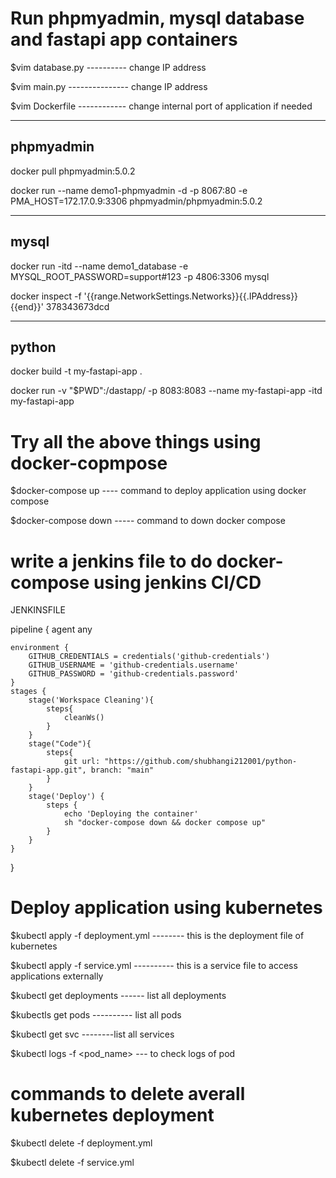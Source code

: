 # Run phpmyadmin, mysql database and fastapi app containers

$vim database.py  ---------- change IP address 

$vim main.py  --------------- change IP address

$vim Dockerfile  ------------ change internal port of application if needed

-------------------------------
phpmyadmin
-------------------------------
docker pull phpmyadmin:5.0.2

docker run --name demo1-phpmyadmin -d -p 8067:80 -e PMA_HOST=172.17.0.9:3306 phpmyadmin/phpmyadmin:5.0.2

-------------------------------
mysql
-------------------------------
 
docker run -itd --name demo1_database -e MYSQL_ROOT_PASSWORD=support#123 -p 4806:3306 mysql

docker inspect -f '{{range.NetworkSettings.Networks}}{{.IPAddress}}{{end}}' 378343673dcd
 
-------------------------------
python 
-------------------------------
docker build -t my-fastapi-app .

docker run -v "$PWD":/dastapp/ -p 8083:8083  --name my-fastapi-app -itd my-fastapi-app
 

# Try all the above things using docker-copmpose 

$docker-compose up  ---- command to deploy application using docker compose

$docker-compose down  ----- command to down docker compose 

# write a jenkins file to do docker-compose using jenkins CI/CD

JENKINSFILE

pipeline {
    agent any
    
    environment {
        GITHUB_CREDENTIALS = credentials('github-credentials')
        GITHUB_USERNAME = 'github-credentials.username'
        GITHUB_PASSWORD = 'github-credentials.password'
    }
    stages {
        stage('Workspace Cleaning'){
            steps{
                cleanWs()
            }
        }
        stage("Code"){
            steps{
                git url: "https://github.com/shubhangi212001/python-fastapi-app.git", branch: "main"
            }
        }
        stage('Deploy') {
            steps {
                echo 'Deploying the container'
                sh "docker-compose down && docker compose up"
            }
        }
    }
}


# Deploy application using kubernetes

$kubectl apply -f deployment.yml   -------- this is the deployment file of kubernetes

$kubectl apply -f service.yml   ---------- this is a service file to access applications externally

$kubectl get deployments   ------ list all deployments

$kubectls get pods  ---------- list all pods

$kubectl get svc   --------list all services

$kubectl logs -f <pod_name>  --- to check logs of pod

# commands to delete averall kubernetes deployment

$kubectl delete -f deployment.yml

$kubectl delete -f service.yml

 
 












 
